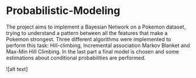 # Probabilistic-Modeling


The project aims to implement a Bayesian Network on a Pokemon dataset, trying to understand a pattern between all the features that make a Pokemon strongest.
Three different algorithms were implemented to perform this task: Hill-climbing, Incremental association Markov Blanket and Max-Min Hill Climbing.
In the last part a final model is chosen and some estimations about conditional probabilities are performed.


![alt text]
